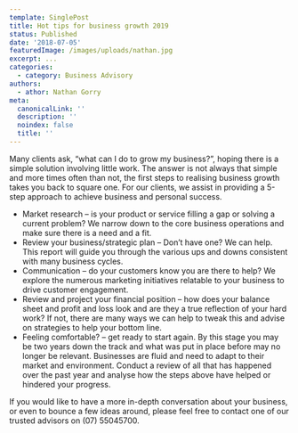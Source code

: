 ```yaml
---
template: SinglePost
title: Hot tips for business growth 2019
status: Published
date: '2018-07-05'
featuredImage: /images/uploads/nathan.jpg
excerpt: ...
categories:
  - category: Business Advisory
authors:
  - athor: Nathan Gorry
meta:
  canonicalLink: ''
  description: ''
  noindex: false
  title: ''
---
```

Many clients ask, “what can I do to grow my business?”, hoping there is a simple solution involving little work. The answer is not always that simple and more times often than not, the first steps to realising business growth takes you back to square one. For our clients, we assist in providing a 5-step approach to achieve business and personal success.

* Market research – is your product or service filling a gap or solving a current problem? We narrow down to the core business operations and make sure there is a need and a fit.
* Review your business/strategic plan – Don’t have one? We can help. This report will guide you through the various ups and downs consistent with many business cycles.
* Communication – do your customers know you are there to help? We explore the numerous marketing initiatives relatable to your business to drive customer engagement.
* Review and project your financial position – how does your balance sheet and profit and loss look and are they a true reflection of your hard work? If not, there are many ways we can help to tweak this and advise on strategies to help your bottom line.
* Feeling comfortable? – get ready to start again. By this stage you may be two years down the track and what was put in place before may no longer be relevant. Businesses are fluid and need to adapt to their market and environment. Conduct a review of all that has happened over the past year and analyse how the steps above have helped or hindered your progress.

If you would like to have a more in-depth conversation about your business, or even to bounce a few ideas around, please feel free to contact one of our trusted advisors on (07) 55045700.
